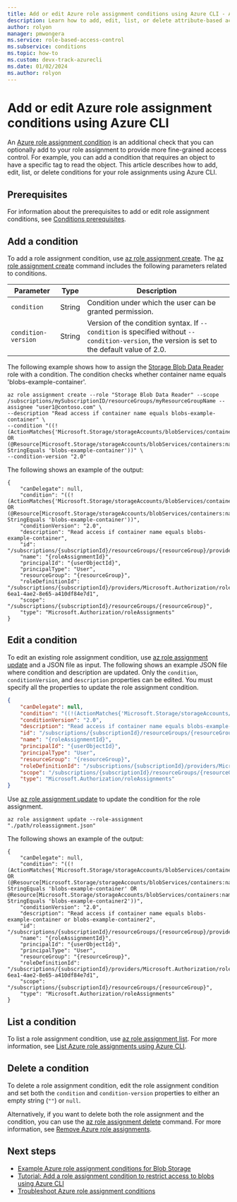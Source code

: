 ```yaml
---
title: Add or edit Azure role assignment conditions using Azure CLI - Azure ABAC
description: Learn how to add, edit, list, or delete attribute-based access control (ABAC) conditions in Azure role assignments using Azure CLI and Azure role-based access control (Azure RBAC).
author: rolyon
manager: pmwongera
ms.service: role-based-access-control
ms.subservice: conditions
ms.topic: how-to
ms.custom: devx-track-azurecli
ms.date: 01/02/2024
ms.author: rolyon
---
```


# Add or edit Azure role assignment conditions using Azure CLI

An [Azure role assignment condition](conditions-overview.md) is an additional check that you can optionally add to your role assignment to provide more fine-grained access control. For example, you can add a condition that requires an object to have a specific tag to read the object. This article describes how to add, edit, list, or delete conditions for your role assignments using Azure CLI.

## Prerequisites

For information about the prerequisites to add or edit role assignment conditions, see [Conditions prerequisites](conditions-prerequisites.md).

## Add a condition

To add a role assignment condition, use [az role assignment create](/cli/azure/role/assignment#az-role-assignment-create). The [az role assignment create](/cli/azure/role/assignment#az-role-assignment-create) command includes the following parameters related to conditions.

| Parameter | Type | Description |
| --- | --- | --- |
| `condition` | String | Condition under which the user can be granted permission. |
| `condition-version` | String | Version of the condition syntax. If `--condition` is specified without `--condition-version`, the version is set to the default value of 2.0. |

The following example shows how to assign the [Storage Blob Data Reader](built-in-roles.md#storage-blob-data-reader) role with a condition. The condition checks whether container name equals 'blobs-example-container'.

```azurecli
az role assignment create --role "Storage Blob Data Reader" --scope /subscriptions/mySubscriptionID/resourceGroups/myResourceGroupName --assignee "user1@contoso.com" \
--description "Read access if container name equals blobs-example-container" \
--condition "((!(ActionMatches{'Microsoft.Storage/storageAccounts/blobServices/containers/blobs/read'})) OR (@Resource[Microsoft.Storage/storageAccounts/blobServices/containers:name] StringEquals 'blobs-example-container'))" \
--condition-version "2.0"
```

The following shows an example of the output:

```azurecli
{
    "canDelegate": null,
    "condition": "((!(ActionMatches{'Microsoft.Storage/storageAccounts/blobServices/containers/blobs/read'})) OR (@Resource[Microsoft.Storage/storageAccounts/blobServices/containers:name] StringEquals 'blobs-example-container'))",
    "conditionVersion": "2.0",
    "description": "Read access if container name equals blobs-example-container",
    "id": "/subscriptions/{subscriptionId}/resourceGroups/{resourceGroup}/providers/Microsoft.Authorization/roleAssignments/{roleAssignmentId}",
    "name": "{roleAssignmentId}",
    "principalId": "{userObjectId}",
    "principalType": "User",
    "resourceGroup": "{resourceGroup}",
    "roleDefinitionId": "/subscriptions/{subscriptionId}/providers/Microsoft.Authorization/roleDefinitions/2a2b9908-6ea1-4ae2-8e65-a410df84e7d1",
    "scope": "/subscriptions/{subscriptionId}/resourceGroups/{resourceGroup}",
    "type": "Microsoft.Authorization/roleAssignments"
}
```

## Edit a condition

To edit an existing role assignment condition, use [az role assignment update](/cli/azure/role/assignment#az-role-assignment-update) and a JSON file as input. The following shows an example JSON file where condition and description are updated. Only the `condition`, `conditionVersion`, and `description` properties can be edited. You must specify all the properties to update the role assignment condition.

```json
{
    "canDelegate": null,
    "condition": "((!(ActionMatches{'Microsoft.Storage/storageAccounts/blobServices/containers/blobs/read'})) OR (@Resource[Microsoft.Storage/storageAccounts/blobServices/containers:name] StringEquals 'blobs-example-container' OR @Resource[Microsoft.Storage/storageAccounts/blobServices/containers:name] StringEquals 'blobs-example-container2'))",
    "conditionVersion": "2.0",
    "description": "Read access if container name equals blobs-example-container or blobs-example-container2",
    "id": "/subscriptions/{subscriptionId}/resourceGroups/{resourceGroup}/providers/Microsoft.Authorization/roleAssignments/{roleAssignmentId}",
    "name": "{roleAssignmentId}",
    "principalId": "{userObjectId}",
    "principalType": "User",
    "resourceGroup": "{resourceGroup}",
    "roleDefinitionId": "/subscriptions/{subscriptionId}/providers/Microsoft.Authorization/roleDefinitions/2a2b9908-6ea1-4ae2-8e65-a410df84e7d1",
    "scope": "/subscriptions/{subscriptionId}/resourceGroups/{resourceGroup}",
    "type": "Microsoft.Authorization/roleAssignments"
}
```

Use [az role assignment update](/cli/azure/role/assignment#az-role-assignment-update) to update the condition for the role assignment.

```azurecli
az role assignment update --role-assignment "./path/roleassignment.json"
```

The following shows an example of the output:

```azurecli
{
    "canDelegate": null,
    "condition": "((!(ActionMatches{'Microsoft.Storage/storageAccounts/blobServices/containers/blobs/read'})) OR (@Resource[Microsoft.Storage/storageAccounts/blobServices/containers:name] StringEquals 'blobs-example-container' OR @Resource[Microsoft.Storage/storageAccounts/blobServices/containers:name] StringEquals 'blobs-example-container2'))",
    "conditionVersion": "2.0",
    "description": "Read access if container name equals blobs-example-container or blobs-example-container2",
    "id": "/subscriptions/{subscriptionId}/resourceGroups/{resourceGroup}/providers/Microsoft.Authorization/roleAssignments/{roleAssignmentId}",
    "name": "{roleAssignmentId}",
    "principalId": "{userObjectId}",
    "principalType": "User",
    "resourceGroup": "{resourceGroup}",
    "roleDefinitionId": "/subscriptions/{subscriptionId}/providers/Microsoft.Authorization/roleDefinitions/2a2b9908-6ea1-4ae2-8e65-a410df84e7d1",
    "scope": "/subscriptions/{subscriptionId}/resourceGroups/{resourceGroup}",
    "type": "Microsoft.Authorization/roleAssignments"
}
```

## List a condition

To list a role assignment condition, use [az role assignment list](/cli/azure/role/assignment#az-role-assignment-list). For more information, see [List Azure role assignments using Azure CLI](/azure/role-based-access-control/role-assignments-list-cli).

## Delete a condition

To delete a role assignment condition, edit the role assignment condition and set both the `condition` and `condition-version` properties to either an empty string (`""`) or `null`.

Alternatively, if you want to delete both the role assignment and the condition, you can use the [az role assignment delete](/cli/azure/role/assignment#az-role-assignment-delete) command. For more information, see [Remove Azure role assignments](/azure/role-based-access-control/role-assignments-remove).

## Next steps

- [Example Azure role assignment conditions for Blob Storage](../storage/blobs/storage-auth-abac-examples.md)
- [Tutorial: Add a role assignment condition to restrict access to blobs using Azure CLI](../storage/blobs/storage-auth-abac-cli.md)
- [Troubleshoot Azure role assignment conditions](conditions-troubleshoot.md)
